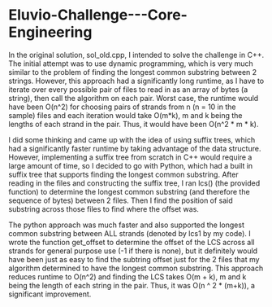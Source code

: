 # Eluvio-Challenge---Core-Engineering

In the original solution, sol_old.cpp, I intended to solve the challenge in C++. The initial attempt was to use dynamic programming, which is very much similar to the
problem of finding the longest common substring between 2 strings. However, this approach had a significantly long runtime, as I have to iterate over every possible
pair of files to read in as an array of bytes (a string), then call the algorithm on each pair. Worst case, the runtime would have been O(n^2) for choosing pairs of strands
from n (n = 10 in the sample) files and each iteration would take O(m*k), m and k being the lengths of each strand in the pair. Thus, it would have been O(n^2 * m * k).

I did some thinking and came up with the idea of using suffix trees, which had a significantly faster runtime by taking advantage of the data structure. However, implementing
a suffix tree from scratch in C++ would require a large amount of time, so I decided to go with Python, which had a built in suffix tree that supports finding the longest
common substring. After reading in the files and constructing the suffix tree, I ran lcs() (the provided function) to determine the longest common substring (and therefore the
sequence of bytes) between 2 files. Then I find the position of said substring across those files to find where the offset was.

The python approach was much faster and also supported the longest common substring between ALL strands (denoted by lcs1 by my code). I wrote the function get_offset to determine
the offset of the LCS across all strands for general purpose use (-1 if there is none), but it definitely would have been just as easy to find the subtring offset just for the 2 
files that my algorithm determined to have the longest common substring. This approach reduces runtime to O(n^2) and finding the LCS takes O(m + k), m and k being the length
of each string in the pair. Thus, it was O(n ^ 2 * (m+k)), a significant improvement.

